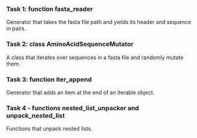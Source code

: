 ### Task 1: function fasta_reader
Generator that takes the fasta file path and yields its header and sequence in pairs.


### Task 2: class AminoAcidSequenceMutator
A class that iterates over sequences in a fasta file and randomly mutate them.

### Task 3: function iter_append
Generator that adds an item at the end of an iterable object.


### Task 4 - functions nested_list_unpacker and unpack_nested_list
Functions that unpack nested lists.
